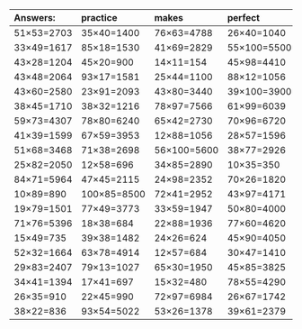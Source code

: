 | Answers: | practice | makes | perfect | ! |
| :--- | :--- | :--- | :--- | :--- |
| 51×53=2703 | 35×40=1400 | 76×63=4788 | 26×40=1040 | 52×16=832 | 
| 33×49=1617 | 85×18=1530 | 41×69=2829 | 55×100=5500 | 68×26=1768 | 
| 43×28=1204 | 45×20=900 | 14×11=154 | 45×98=4410 | 48×89=4272 | 
| 43×48=2064 | 93×17=1581 | 25×44=1100 | 88×12=1056 | 35×40=1400 | 
| 43×60=2580 | 23×91=2093 | 43×80=3440 | 39×100=3900 | 32×53=1696 | 
| 38×45=1710 | 38×32=1216 | 78×97=7566 | 61×99=6039 | 56×77=4312 | 
| 59×73=4307 | 78×80=6240 | 65×42=2730 | 70×96=6720 | 17×11=187 | 
| 41×39=1599 | 67×59=3953 | 12×88=1056 | 28×57=1596 | 96×91=8736 | 
| 51×68=3468 | 71×38=2698 | 56×100=5600 | 38×77=2926 | 54×73=3942 | 
| 25×82=2050 | 12×58=696 | 34×85=2890 | 10×35=350 | 71×11=781 | 
| 84×71=5964 | 47×45=2115 | 24×98=2352 | 70×26=1820 | 90×88=7920 | 
| 10×89=890 | 100×85=8500 | 72×41=2952 | 43×97=4171 | 71×55=3905 | 
| 19×79=1501 | 77×49=3773 | 33×59=1947 | 50×80=4000 | 67×31=2077 | 
| 71×76=5396 | 18×38=684 | 22×88=1936 | 77×60=4620 | 90×92=8280 | 
| 15×49=735 | 39×38=1482 | 24×26=624 | 45×90=4050 | 93×20=1860 | 
| 52×32=1664 | 63×78=4914 | 12×57=684 | 30×47=1410 | 91×32=2912 | 
| 29×83=2407 | 79×13=1027 | 65×30=1950 | 45×85=3825 | 86×15=1290 | 
| 34×41=1394 | 17×41=697 | 15×32=480 | 78×55=4290 | 83×17=1411 | 
| 26×35=910 | 22×45=990 | 72×97=6984 | 26×67=1742 | 17×12=204 | 
| 38×22=836 | 93×54=5022 | 53×26=1378 | 39×61=2379 | 75×95=7125 | 
